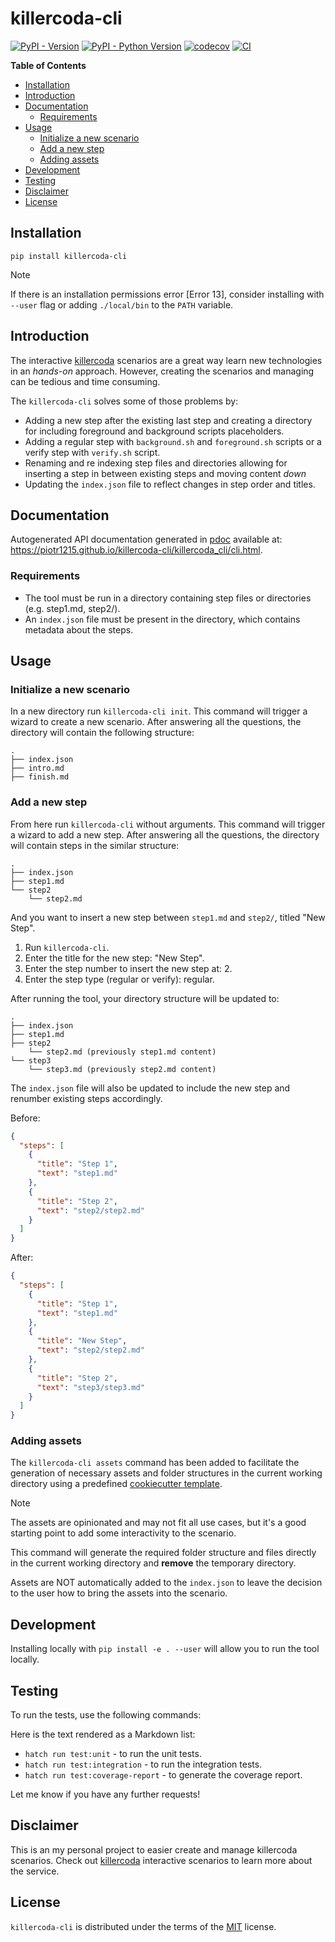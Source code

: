 # killercoda-cli

[![PyPI - Version](https://img.shields.io/pypi/v/killercoda-cli.svg)](https://pypi.org/project/killercoda-cli)
[![PyPI - Python Version](https://img.shields.io/pypi/pyversions/killercoda-cli.svg)](https://pypi.org/project/killercoda-cli)
[![codecov](https://codecov.io/gh/Piotr1215/killercoda-cli/graph/badge.svg?token=2NVHJY2T3L)](https://codecov.io/gh/Piotr1215/killercoda-cli)
[![CI](https://github.com/piotr1215/killercoda-cli/actions/workflows/ci.yml/badge.svg)](https://github.com/piotr1215/killercoda-cli/actions/workflows/ci.yml)

**Table of Contents**

* [Installation](#installation)
* [Introduction](#introduction)
* [Documentation](#documentation)
  * [Requirements](#requirements)
* [Usage](#usage)
  * [Initialize a new scenario](#initialize-a-new-scenario)
  * [Add a new step](#add-a-new-step)
  * [Adding assets](#adding-assets)
* [Development](#development)
* [Testing](#testing)
* [Disclaimer](#disclaimer)
* [License](#license)

## Installation

```console
pip install killercoda-cli
```

> [!NOTE]
>
> If there is an installation permissions error [Error 13], consider installing
> with `--user` flag or adding `./local/bin` to the `PATH` variable.

## Introduction

The interactive [killercoda] scenarios are a great way learn new technologies in
an _hands-on_ approach. However, creating the scenarios and managing can be
tedious and time consuming.

The `killercoda-cli` solves some of those problems by:

- Adding a new step after the existing last step and creating a directory for
  including foreground and background scripts placeholders.
- Adding a regular step with `background.sh` and `foreground.sh` scripts or a verify
  step with `verify.sh` script.
- Renaming and re indexing step files and directories allowing for inserting a
  step in between existing steps and moving content _down_
- Updating the `index.json` file to reflect changes in step order and titles.

## Documentation

Autogenerated API documentation generated in [pdoc](https://pdoc.dev/docs/pdoc.html) available
at: https://piotr1215.github.io/killercoda-cli/killercoda_cli/cli.html.

### Requirements

- The tool must be run in a directory containing step files or directories (e.g. step1.md, step2/).
- An `index.json` file must be present in the directory, which contains metadata about the steps.

## Usage

### Initialize a new scenario

In a new directory run `killercoda-cli init`. This command will trigger a wizard
to create a new scenario. After answering all the questions, the directory will
contain the following structure:

    .
    ├── index.json
    ├── intro.md
    ├── finish.md

### Add a new step

From here run `killercoda-cli` without arguments. This command will trigger a
wizard to add a new step. After answering all the questions, the directory will
contain steps in the similar structure:

    .
    ├── index.json
    ├── step1.md
    └── step2
        └── step2.md

And you want to insert a new step between `step1.md` and `step2/`, titled "New Step".

1. Run `killercoda-cli`.
2. Enter the title for the new step: "New Step".
3. Enter the step number to insert the new step at: 2.
4. Enter the step type (regular or verify): regular.

After running the tool, your directory structure will be updated to:

    .
    ├── index.json
    ├── step1.md
    ├── step2
        └── step2.md (previously step1.md content)
    └── step3
        └── step3.md (previously step2.md content)

The `index.json` file will also be updated to include the new step and renumber existing steps accordingly.

Before:

```json
{
  "steps": [
    {
      "title": "Step 1",
      "text": "step1.md"
    },
    {
      "title": "Step 2",
      "text": "step2/step2.md"
    }
  ]
}
```

After:

```json
{
  "steps": [
    {
      "title": "Step 1",
      "text": "step1.md"
    },
    {
      "title": "New Step",
      "text": "step2/step2.md"
    },
    {
      "title": "Step 2",
      "text": "step3/step3.md"
    }
  ]
}
```

### Adding assets

The `killercoda-cli assets` command has been added to facilitate the generation of necessary assets and folder structures in the current working directory using a predefined [cookiecutter template](https://github.com/Piotr1215/cookiecutter-killercoda-assets).

> [!NOTE]
> The assets are opinionated and may not fit all use cases, but it's a good
> starting point to add some interactivity to the scenario.

This command will generate the required folder structure and files directly in
the current working directory and **remove** the temporary directory.

Assets are NOT automatically added to the `index.json` to leave the decision to
the user how to bring the assets into the scenario.

## Development

Installing locally with `pip install -e . --user` will allow you to run the tool
locally.

## Testing

To run the tests, use the following commands:

Here is the text rendered as a Markdown list:

* `hatch run test:unit` - to run the unit tests.
* `hatch run test:integration` - to run the integration tests.
* `hatch run test:coverage-report` - to generate the coverage report.

Let me know if you have any further requests!

## Disclaimer

This is an my personal project to easier create and manage killercoda scenarios.
Check out [killercoda] interactive scenarios to learn more about
the service.

## License

`killercoda-cli` is distributed under the terms of the [MIT](https://spdx.org/licenses/MIT.html) license.

[killercoda]: https://killercoda.com/
